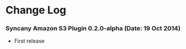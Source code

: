 Change Log
==========

### Syncany Amazon S3 Plugin 0.2.0-alpha (Date: 19 Oct 2014)
- First release

